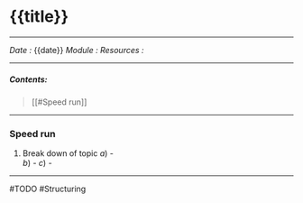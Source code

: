 # {{title}}
---
*Date :* {{date}}
*Module :* 
*Resources :*

---
##### Contents: 
 > [[#Speed run]]
> 
--- 
### Speed run 

1. Break down of topic 
	$a)$ -  
	$b)$ - 
	$c)$ - 
---
#TODO 
#Structuring

